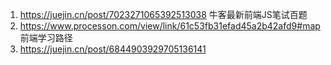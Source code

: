1. https://juejin.cn/post/7023271065392513038 牛客最新前端JS笔试百题
2. https://www.processon.com/view/link/61c53fb31efad45a2b42afd9#map 前端学习路径
3. https://juejin.cn/post/6844903929705136141